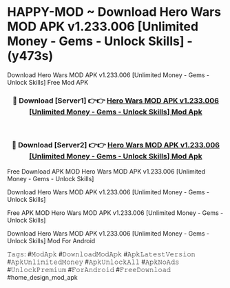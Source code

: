 # HAPPY-MOD ~ Download Hero Wars MOD APK v1.233.006 [Unlimited Money - Gems - Unlock Skills] - (y473s)
Download Hero Wars MOD APK v1.233.006 [Unlimited Money - Gems - Unlock Skills] Free Mod APK

<div align="center">
<h3>🔴 Download [Server1] 👉👉 <a href="https://apk-comot.site?title=Hero_Wars_MOD_APK_v1.233.006_[Unlimited_Money_-_Gems_-_Unlock_Skills]">Hero Wars MOD APK v1.233.006 [Unlimited Money - Gems - Unlock Skills] Mod Apk</a></h3><br>

<h3>🔴 Download [Server2] 👉👉 <a href="https://apk-comot.site?title=Hero_Wars_MOD_APK_v1.233.006_[Unlimited_Money_-_Gems_-_Unlock_Skills]">Hero Wars MOD APK v1.233.006 [Unlimited Money - Gems - Unlock Skills] Mod Apk</a></h3>
</div>


Free Download APK MOD Hero Wars MOD APK v1.233.006 [Unlimited Money - Gems - Unlock Skills]

Download Hero Wars MOD APK v1.233.006 [Unlimited Money - Gems - Unlock Skills] 

Free APK MOD Hero Wars MOD APK v1.233.006 [Unlimited Money - Gems - Unlock Skills] 

Download Hero Wars MOD APK v1.233.006 [Unlimited Money - Gems - Unlock Skills] Mod For Android

𝚃𝚊𝚐𝚜: #𝙼𝚘𝚍𝙰𝚙𝚔 #𝙳𝚘𝚠𝚗𝚕𝚘𝚊𝚍𝙼𝚘𝚍𝙰𝚙𝚔 #𝙰𝚙𝚔𝙻𝚊𝚝𝚎𝚜𝚝𝚅𝚎𝚛𝚜𝚒𝚘𝚗 #𝙰𝚙𝚔𝚄𝚗𝚕𝚒𝚖𝚒𝚝𝚎𝚍𝙼𝚘𝚗𝚎𝚢 #𝙰𝚙𝚔𝚄𝚗𝚕𝚘𝚌𝚔𝙰𝚕𝚕 #𝙰𝚙𝚔𝙽𝚘𝙰𝚍𝚜 #𝚄𝚗𝚕𝚘𝚌𝚔𝙿𝚛𝚎𝚖𝚒𝚞𝚖 #𝙵𝚘𝚛𝙰𝚗𝚍𝚛𝚘𝚒𝚍 #𝙵𝚛𝚎𝚎𝙳𝚘𝚠𝚗𝚕𝚘𝚊𝚍 #home_design_mod_apk